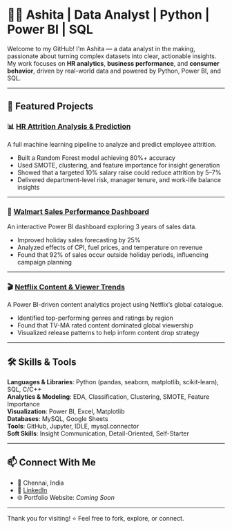 # 👩‍💻 Ashita | Data Analyst | Python | Power BI | SQL

Welcome to my GitHub! I'm Ashita — a data analyst in the making, passionate about turning complex datasets into clear, actionable insights. My work focuses on **HR analytics**, **business performance**, and **consumer behavior**, driven by real-world data and powered by Python, Power BI, and SQL.

---

## 🧠 Featured Projects

### 📊 [HR Attrition Analysis & Prediction](https://github.com/ashxta/HR-Data-Analytics-ML)
A full machine learning pipeline to analyze and predict employee attrition.

- Built a Random Forest model achieving 80%+ accuracy
- Used SMOTE, clustering, and feature importance for insight generation
- Showed that a targeted 10% salary raise could reduce attrition by 5–7%
- Delivered department-level risk, manager tenure, and work-life balance insights

---

### 🏬 [Walmart Sales Performance Dashboard](https://github.com/ashxta/Walmart-Data-Analysis)
An interactive Power BI dashboard exploring 3 years of sales data.

- Improved holiday sales forecasting by 25%
- Analyzed effects of CPI, fuel prices, and temperature on revenue
- Found that 92% of sales occur outside holiday periods, influencing campaign planning

---

### 🎬 [Netflix Content & Viewer Trends](https://github.com/ashxta/Netflix-Data-Analysis)
A Power BI-driven content analytics project using Netflix’s global catalogue.

- Identified top-performing genres and ratings by region
- Found that TV-MA rated content dominated global viewership
- Visualized release patterns to help inform content drop strategy

---

## 🛠 Skills & Tools

**Languages & Libraries**: Python (pandas, seaborn, matplotlib, scikit-learn), SQL, C/C++  
**Analytics & Modeling**: EDA, Classification, Clustering, SMOTE, Feature Importance  
**Visualization**: Power BI, Excel, Matplotlib  
**Databases**: MySQL, Google Sheets  
**Tools**: GitHub, Jupyter, IDLE, mysql.connector  
**Soft Skills**: Insight Communication, Detail-Oriented, Self-Starter

---

## 📫 Connect With Me

- 📍 Chennai, India  
- 💼 [LinkedIn](https://www.linkedin.com/in/ashita-a-602001282/)  
- 🌐 Portfolio Website: _Coming Soon_

---

Thank you for visiting! ⭐ Feel free to fork, explore, or connect.
